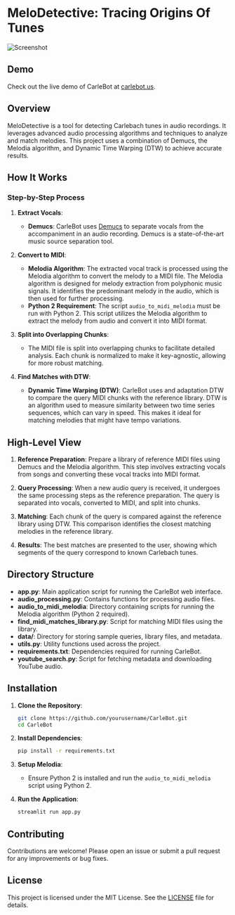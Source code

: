 # MeloDetective: Tracing Origins Of Tunes
![Screenshot](https://github.com/shlomota/CarleBot/assets/73965390/1ae9e555-bc2e-4082-963c-8ab646d6311c)

## Demo

Check out the live demo of CarleBot at [carlebot.us](http://carlebot.us).

## Overview

MeloDetective is a tool for detecting Carlebach tunes in audio recordings. It leverages advanced audio processing algorithms and techniques to analyze and match melodies. This project uses a combination of Demucs, the Melodia algorithm, and Dynamic Time Warping (DTW) to achieve accurate results.

## How It Works

### Step-by-Step Process

1. **Extract Vocals**:
    - **Demucs**: CarleBot uses [Demucs](https://github.com/facebookresearch/demucs) to separate vocals from the accompaniment in an audio recording. Demucs is a state-of-the-art music source separation tool.

2. **Convert to MIDI**:
    - **Melodia Algorithm**: The extracted vocal track is processed using the Melodia algorithm to convert the melody to a MIDI file. The Melodia algorithm is designed for melody extraction from polyphonic music signals. It identifies the predominant melody in the audio, which is then used for further processing.
    - **Python 2 Requirement**: The script `audio_to_midi_melodia` must be run with Python 2. This script utilizes the Melodia algorithm to extract the melody from audio and convert it into MIDI format.

3. **Split into Overlapping Chunks**:
    - The MIDI file is split into overlapping chunks to facilitate detailed analysis. Each chunk is normalized to make it key-agnostic, allowing for more robust matching.

4. **Find Matches with DTW**:
    - **Dynamic Time Warping (DTW)**: CarleBot uses and adaptation DTW to compare the query MIDI chunks with the reference library. DTW is an algorithm used to measure similarity between two time series sequences, which can vary in speed. This makes it ideal for matching melodies that might have tempo variations.

## High-Level View

1. **Reference Preparation**: Prepare a library of reference MIDI files using Demucs and the Melodia algorithm. This step involves extracting vocals from songs and converting these vocal tracks into MIDI format.

2. **Query Processing**: When a new audio query is received, it undergoes the same processing steps as the reference preparation. The query is separated into vocals, converted to MIDI, and split into chunks.

3. **Matching**: Each chunk of the query is compared against the reference library using DTW. This comparison identifies the closest matching melodies in the reference library.

4. **Results**: The best matches are presented to the user, showing which segments of the query correspond to known Carlebach tunes.

## Directory Structure

- **app.py**: Main application script for running the CarleBot web interface.
- **audio_processing.py**: Contains functions for processing audio files.
- **audio_to_midi_melodia**: Directory containing scripts for running the Melodia algorithm (Python 2 required).
- **find_midi_matches_library.py**: Script for matching MIDI files using the library.
- **data/**: Directory for storing sample queries, library files, and metadata.
- **utils.py**: Utility functions used across the project.
- **requirements.txt**: Dependencies required for running CarleBot.
- **youtube_search.py**: Script for fetching metadata and downloading YouTube audio.

## Installation

1. **Clone the Repository**:
    ```bash
    git clone https://github.com/yourusername/CarleBot.git
    cd CarleBot
    ```

2. **Install Dependencies**:
    ```bash
    pip install -r requirements.txt
    ```

3. **Setup Melodia**:
    - Ensure Python 2 is installed and run the `audio_to_midi_melodia` script using Python 2.

4. **Run the Application**:
    ```bash
    streamlit run app.py
    ```

## Contributing

Contributions are welcome! Please open an issue or submit a pull request for any improvements or bug fixes.

## License

This project is licensed under the MIT License. See the [LICENSE](LICENSE) file for details.

